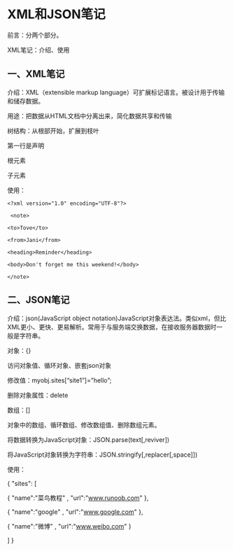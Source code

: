 # XML和JSON笔记

前言：分两个部分。

XML笔记：介绍、使用

## 一、XML笔记

介绍：XML（extensible markup language）可扩展标记语言。被设计用于传输和储存数据。

用途：把数据从HTML文档中分离出来，简化数据共享和传输

树结构：从根部开始，扩展到枝叶

第一行是声明

根元素

子元素

 

 

使用：

```
<?xml version="1.0" encoding="UTF-8"?>

 <note> 

<to>Tove</to> 

<from>Jani</from> 

<heading>Reminder</heading> 

<body>Don't forget me this weekend!</body> 

</note>
```

 

## 二、JSON笔记

介绍：json(JavaScript object notation)JavaScript对象表达法。类似xml，但比XML更小、更快、更易解析。常用于与服务端交换数据，在接收服务器数据时一般是字符串。

对象：{}

访问对象值、循环对象、嵌套json对象

修改值：myobj.sites[“site1”]=”hello”;

删除对象属性：delete

 

数组：[]

对象中的数组、循环数组、修改数组值、删除数组元素。

 

将数据转换为JavaScript对象：JSON.parse(text[,reviver])

将JavaScript对象转换为字符串：JSON.stringify[,replacer[,space]])

 

使用：

{ "sites": [ 

{ "name":"菜鸟教程" , "url":"www.runoob.com" }, 

{ "name":"google" , "url":"www.google.com" }, 

{ "name":"微博" , "url":"www.weibo.com" } 

] }

 